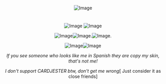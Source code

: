 <div align="center"<![Image](https://github.com/user-attachments/assets/e3c94857-d94a-4b48-adb2-7059d43f569a)</div>
  
![Image](https://github.com/user-attachments/assets/2f8ac9fa-bbe1-4082-9938-2c25c4c74d75)

# 

![Image](https://github.com/user-attachments/assets/b397db5b-61f1-4150-97fd-9744b847162f) ![Image](https://github.com/user-attachments/assets/ea526786-43f0-4ab2-b20b-19d8c791ee11)

![Image](https://github.com/user-attachments/assets/4746d660-66b1-461a-9aee-4345f784ef7b)![Image](https://github.com/user-attachments/assets/e2275547-6420-4d0f-a4a8-f6ebd160178b).![Image](https://github.com/user-attachments/assets/660b9a9d-80e0-4a6e-a759-7013b5083501). 

![Image](https://github.com/user-attachments/assets/4edd960b-aec6-4901-964c-027b96a47c0e)![Image](https://github.com/user-attachments/assets/aa6219ee-465d-4c7e-bee9-c8dd2d1aeb7c)

*If you see someone who looks like me in Spanish they are copy my skin, that's not me!*

*I don't support CARDJESTER btw, don't get me wrong*[
Just consider it as close friends]
